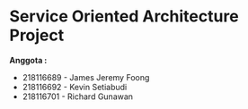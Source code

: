 # Service Oriented Architecture Project

**Anggota :**

-   218116689 - James Jeremy Foong
-   218116692 - Kevin Setiabudi
-   218116701 - Richard Gunawan
